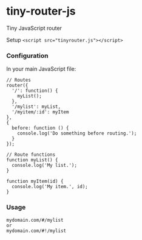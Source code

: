 # tiny-router-js
Tiny JavaScript router

Setup
```<script src="tinyrouter.js"></script>```

### Configuration
In your main JavaScript file:
```
// Routes
router({
  '/': function() {
    myList();
  },
  '/mylist': myList,
  '/myitem/:id': myItem
},
{
  before: function () {
    console.log('Do something before routing.');
  }
});

// Route functions
function myList() {
  console.log('My list.');
}

function myItem(id) {
  console.log('My item.', id);
}
```
### Usage
```
mydomain.com/#/mylist
or
mydomain.com/#!/mylist
```